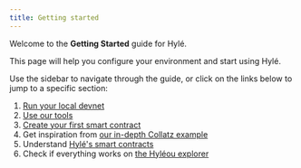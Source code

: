 ```yaml
---
title: Getting started
---
```


Welcome to the **Getting Started** guide for Hylé.

This page will help you configure your environment and start using Hylé.

Use the sidebar to navigate through the guide, or click on the links below to jump to a specific section:

1. [Run your local devnet](devnet.md)
1. [Use our tools](install-cli.md)
1. [Create your first smart contract](your-first-smart-contract.md)
1. Get inspiration from [our in-depth Collatz example](../examples/collatz-example-in-depth.md)
1. Understand [Hylé's smart contracts](../general-doc/smart-contracts.md)
1. Check if everything works on [the Hyléou explorer](../explorer/index.md)
